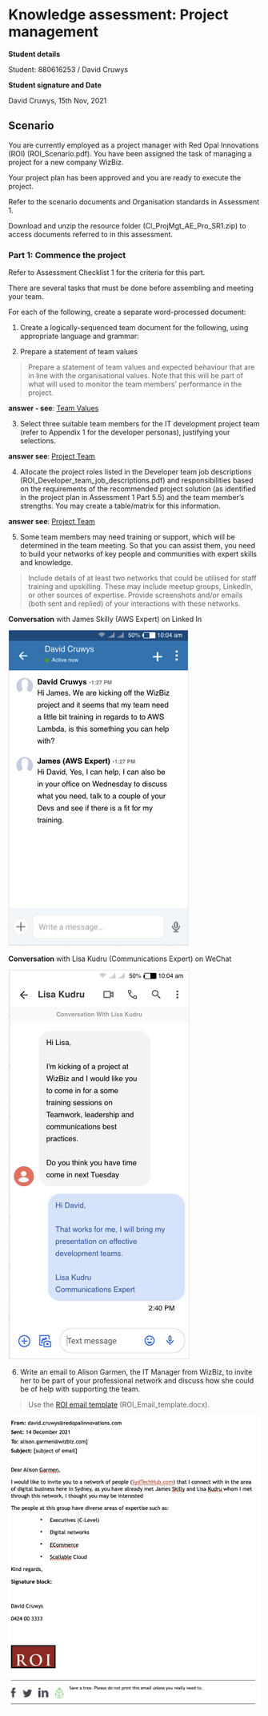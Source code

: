 # Knowledge assessment: Project management

**Student details**

Student:  880616253 / David Cruwys

**Student signature and Date**

David Cruwys, 15th Nov, 2021


## Scenario

You are currently employed as a project manager with Red Opal Innovations (ROI) (ROI_Scenario.pdf). You have been assigned the task of managing a project for a new company WizBiz.

Your project plan has been approved and you are ready to execute the project.

Refer to the scenario documents and Organisation standards in Assessment 1.

Download and unzip the resource folder (Cl_ProjMgt_AE_Pro_SR1.zip) to access documents referred to in this assessment.

### Part 1: Commence the project

Refer to Assessment Checklist 1 for the criteria for this part.

There are several tasks that must be done before assembling and meeting your team. 

For each of the following, create a separate word-processed document:

1. Create a logically-sequenced team document for the following, using appropriate language and grammar:

2. Prepare a statement of team values 

> Prepare a statement of team values and expected behaviour that are in line with the organisational values.
> Note that this will be part of what will used to monitor the team members’ performance in the project.

**answer - see**: [Team Values](./501-project2-part1-A-team-values.md)

3. Select three suitable team members for the IT development project team (refer to Appendix 1 for the developer personas), justifying your selections.

**answer see**: [Project Team](./501-project2-part1-B-project-team.md)

4. Allocate the project roles listed in the Developer team job descriptions (ROI_Developer_team_job_descriptions.pdf) and responsibilities based on the requirements of the recommended project solution (as identified in the project plan in Assessment 1 Part 5.5) and the team member’s strengths. You may create a table/matrix for this information.

**answer see**: [Project Team](./501-project2-part1-B-project-team.md) 

5. Some team members may need training or support, which will be determined in the team meeting. So that you can assist them, you need to build your networks of key people and communities with expert skills and knowledge.

> Include details of at least two networks that could be utilised for staff training and upskilling. These may include meetup groups, LinkedIn, or other sources of expertise. Provide screenshots and/or emails (both sent and replied) of your interactions with these networks.

**Conversation** with James Skilly (AWS Expert) on Linked In

![](./images/conversation-james-skilly.png)

**Conversation** with Lisa Kudru (Communications Expert) on WeChat

![](./images/conversation-lisa-kudru.png)


6. Write an email to Alison Garmen, the IT Manager from WizBiz, to invite her to be part of your professional network and discuss how she could be of help with supporting the team.

> Use the [ROI email template](https://share.tafensw.edu.au/share/items/73f2bb48-c457-4fe9-96cf-618ee5f5f2bc/0/?attachment.uuid=347d5a5d-e8a0-4085-9966-52c261b042de) (ROI_Email_template.docx).

![](./images/email-alison-garmon.png)